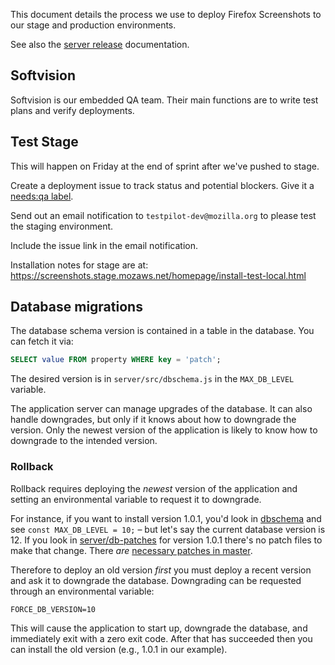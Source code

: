 This document details the process we use to deploy Firefox Screenshots to our stage and production environments.

See also the [server release](./server-release.md) documentation.

## Softvision ##

Softvision is our embedded QA team. Their main functions are to write test plans and verify deployments.

## Test Stage ##

This will happen on Friday at the end of sprint after we've pushed to stage.

Create a deployment issue to track status and potential blockers. Give it a [needs:qa label](https://github.com/mozilla-services/screenshots/issues?utf8=✓&q=is%3Aissue%20is%3Aopen%20label%3A%22needs%3Aqa%22%20).

Send out an email notification to `testpilot-dev@mozilla.org` to please test the staging environment.

Include the issue link in the email notification.

Installation notes for stage are at: https://screenshots.stage.mozaws.net/homepage/install-test-local.html

## Database migrations

The database schema version is contained in a table in the database.  You can fetch it via:

```sql
SELECT value FROM property WHERE key = 'patch';
```

The desired version is in `server/src/dbschema.js` in the `MAX_DB_LEVEL` variable.

The application server can manage upgrades of the database.  It can also handle downgrades, but only if it knows about how to downgrade the version.  Only the newest version of the application is likely to know how to downgrade to the intended version.

### Rollback

Rollback requires deploying the *newest* version of the application and setting an environmental variable to request it to downgrade.

For instance, if you want to install version 1.0.1, you'd look in [dbschema](https://github.com/mozilla-services/screenshots/blob/1.0.1/server/src/dbschema.js#L7) and see `const MAX_DB_LEVEL = 10;` – but let's say the current database version is 12.  If you look in [server/db-patches](https://github.com/mozilla-services/screenshots/tree/1.0.1/server/db-patches) for version 1.0.1 there's no patch files to make that change.  There *are* [necessary patches in master](https://github.com/mozilla-services/screenshots/tree/master/server/db-patches).

Therefore to deploy an old version *first* you must deploy a recent version and ask it to downgrade the database.  Downgrading can be requested through an environmental variable:

`FORCE_DB_VERSION=10`

This will cause the application to start up, downgrade the database, and immediately exit with a zero exit code.  After that has succeeded then you can install the old version (e.g., 1.0.1 in our example).
